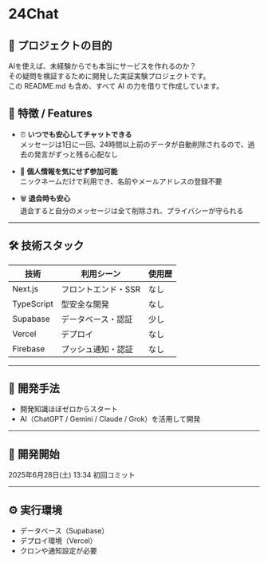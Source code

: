 # 24Chat

## 🚀 プロジェクトの目的

AIを使えば、未経験からでも本当にサービスを作れるのか？  
その疑問を検証するために開発した実証実験プロジェクトです。  
この README.md も含め、すべて AI の力を借りて作成しています。

## 🌟 特徴 / Features

- ⏰ **いつでも安心してチャットできる**  
  メッセージは1日に一回、24時間以上前のデータが自動削除されるので、過去の発言がずっと残る心配なし

- 👤 **個人情報を気にせず参加可能**  
  ニックネームだけで利用でき、名前やメールアドレスの登録不要

- 🗑️ **退会時も安心**  
  退会すると自分のメッセージは全て削除され、プライバシーが守られる

---

## 🛠 技術スタック

| 技術       | 利用シーン          | 使用歴 |
| ---------- | ------------------- | ------ |
| Next.js    | フロントエンド・SSR | なし   |
| TypeScript | 型安全な開発        | なし   |
| Supabase   | データベース・認証  | 少し   |
| Vercel     | デプロイ            | なし   |
| Firebase   | プッシュ通知・認証  | なし   |

---

## 🧩 開発手法

- 開発知識ほぼゼロからスタート
- AI（ChatGPT / Gemini / Claude / Grok）を活用して開発

---

## 📅 開発開始

2025年6月28日(土) 13:34 初回コミット

---

## ⚙ 実行環境

- データベース（Supabase）
- デプロイ環境（Vercel）
- クロンや通知設定が必要

